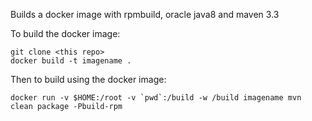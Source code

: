 Builds a docker image with rpmbuild, oracle java8 and maven 3.3

To build the docker image:

```
git clone <this repo>
docker build -t imagename .
```

Then to build using the docker image:

```
docker run -v $HOME:/root -v `pwd`:/build -w /build imagename mvn clean package -Pbuild-rpm
```
